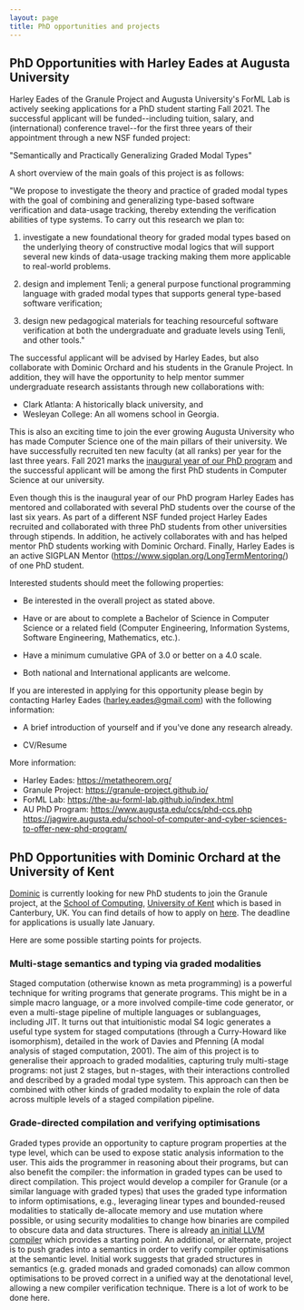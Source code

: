 ```yaml
---
layout: page
title: PhD opportunities and projects
---
```


## PhD Opportunities with Harley Eades at Augusta University

Harley Eades of the Granule Project and Augusta University's ForML Lab
is actively seeking applications for a PhD student starting Fall 2021.
The successful applicant will be funded--including tuition, salary,
and (international) conference travel--for the first three years of
their appointment through a new NSF funded project:

"Semantically and Practically Generalizing Graded Modal Types"

A short overview of the main goals of this project is as follows:

"We propose to investigate the theory and practice of graded modal
types with the goal of combining and generalizing type-based software
verification and data-usage tracking, thereby extending the
verification abilities of type systems. To carry out this research we
plan to:

1. investigate a new foundational theory for graded modal types based
   on the underlying theory of constructive modal logics that will
   support several new kinds of data-usage tracking making them more
   applicable to real-world problems.

2. design and implement Tenli; a general purpose functional
   programming language with graded modal types that supports general
   type-based software verification;

3. design new pedagogical materials for teaching resourceful software
   verification at both the undergraduate and graduate levels using
   Tenli, and other tools."

The successful applicant will be advised by Harley Eades, but also
collaborate with Dominic Orchard and his students in the Granule
Project.  In addition, they will have the opportunity to help mentor
summer undergraduate research assistants through new collaborations
with:

- Clark Atlanta: A historically black university, and
- Wesleyan College: An all womens school in Georgia.

This is also an exciting time to join the ever growing Augusta
University who has made Computer Science one of the main pillars of
their university.  We have successfully recruited ten new faculty (at
all ranks) per year for the last three years.  Fall 2021 marks the
[inaugural year of our PhD
program](https://jagwire.augusta.edu/school-of-computer-and-cyber-sciences-to-offer-new-phd-program/)
and the successful applicant will be among the first PhD students in
Computer
Science at our university.  

Even though this is the inaugural year of our PhD program Harley Eades
has mentored and collaborated with several PhD students over the
course of the last six years.  As part of a different NSF funded
project Harley Eades recruited and collaborated with three PhD
students from other universities through stipends.  In addition, he
actively collaborates with and has helped mentor PhD students working
with Dominic Orchard.  Finally, Harley Eades is an active SIGPLAN
Mentor (<https://www.sigplan.org/LongTermMentoring/>) of one PhD
student.

Interested students should meet the following properties:

- Be interested in the overall project as stated above. 

- Have or are about to complete a Bachelor of Science in Computer
  Science or a related field (Computer Engineering, Information
  Systems, Software Engineering, Mathematics, etc.).

- Have a minimum cumulative GPA of 3.0 or better on a 4.0 scale.

- Both national and International applicants are welcome.

If you are interested in applying for this opportunity please begin by
contacting Harley Eades (<harley.eades@gmail.com>) with the following
information:

- A brief introduction of yourself and if you've done any research
  already.

- CV/Resume

More information:

- Harley Eades: <https://metatheorem.org/>
- Granule Project: <https://granule-project.github.io/>
- ForML Lab: <https://the-au-forml-lab.github.io/index.html>
- AU PhD Program: <https://www.augusta.edu/ccs/phd-ccs.php>
                  <https://jagwire.augusta.edu/school-of-computer-and-cyber-sciences-to-offer-new-phd-program/>

## PhD Opportunities with Dominic Orchard at the University of Kent

[Dominic](http://dorchard.co.uk) is currently looking for new PhD students to join
the Granule project, at the [School of Computing](http://www.cs.kent.ac.uk), [University of Kent](http://www.kent.ac.uk) which is based in Canterbury, UK. You can find details of how to apply on [here](https://www.cs.kent.ac.uk/research/studyingforaphd/index.html). The deadline for applications is usually late January.

Here are some possible starting points for projects.

### Multi-stage semantics and typing via graded modalities

Staged computation (otherwise known as meta programming) is a powerful technique
for writing programs that generate programs. This might be in a simple macro
language, or a more involved compile-time code generator, or even a multi-stage pipeline of multiple languages or sublanguages, including JIT. It turns
out that intuitionistic modal S4 logic generates a useful type system for staged
computations (through a Curry-Howard like isomorphism), detailed in the work of
Davies and Pfenning (A modal analysis of staged computation, 2001). The aim of
this project is to generalise their approach to graded modalities, capturing truly
multi-stage programs: not just 2 stages, but n-stages, with their interactions
controlled and described by a graded modal type system. This approach can then
be combined with other kinds of graded modality to explain the role of data
across multiple levels of a staged compilation pipeline.

### Grade-directed compilation and verifying optimisations

Graded types provide an opportunity to capture program properties at the type level, which
can be used to expose static analysis information to the user. This aids the programmer in reasoning about
their programs, but can also benefit the compiler: the information in
graded types can be used to direct compilation. This project would develop a compiler
for Granule (or a similar language with graded types) that uses the graded type information
to inform optimisations, e.g., leveraging linear types and bounded-reused modalities
to statically de-allocate memory and use mutation where possible, or using security
modalities to change how binaries are compiled to obscure data and data structures. There is already
[an initial LLVM compiler](https://github.com/granule-project/granule-compiler-llvm) which provides a starting point.
An additional, or alternate, project is to push grades into a semantics in order
to verify compiler optimisations at the semantic level. Initial work suggests
that graded structures in semantics (e.g. graded monads and graded comonads) can
allow common optimisations to be proved correct in a unified way at the denotational
level, allowing a new compiler verification technique. There is a lot of work
to be done here.
